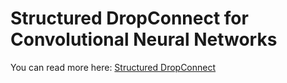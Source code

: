 # Structured DropConnect for Convolutional Neural Networks

You can read more here: [Structured DropConnect](http://www.cs.toronto.edu/~sajadn/sajad_norouzi/ECE1512.pdf)
